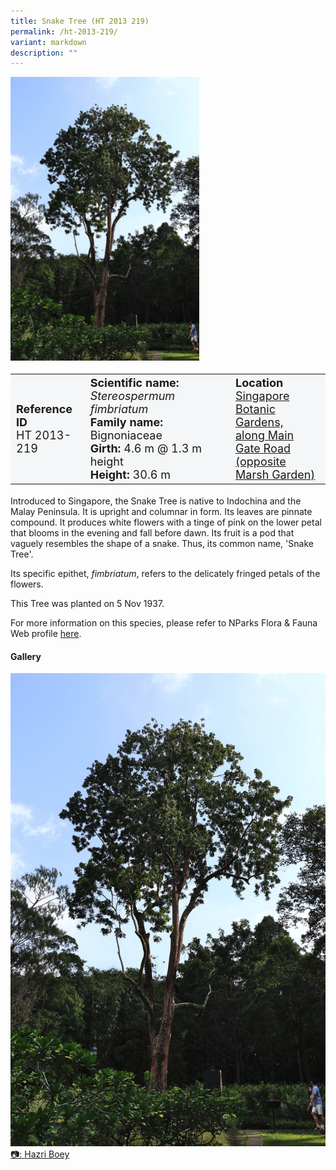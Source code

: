 ```yaml
---
title: Snake Tree (HT 2013 219)
permalink: /ht-2013-219/
variant: markdown
description: ""
---
```

<div class="isomer-image-wrapper">
<img style="width: 60%;" src="/images/Heritage_trees_photos/stefim_ht2013-219_habit.jpg"> 
</div><table style="minWidth: 100px; font-size: 18px; background: #F4F6F7">
<tbody><tr>
<td rowspan="1" colspan="1">
<strong>Reference ID</strong>
<br>HT 2013-219
</td>
<td rowspan="1" colspan="1">
<strong>Scientific name:</strong> <em>Stereospermum fimbriatum</em> 
<br><strong>Family name:</strong> Bignoniaceae
<br><strong>Girth:</strong> 4.6 m @ 1.3 m height
<br><strong>Height: </strong>30.6 m
</td>
<td rowspan="1" colspan="1">
<strong>Location</strong><a href="https://www.onemap.gov.sg/?lat=1.3071900000034402&amp;lng=103.81711000000446">
<br>Singapore Botanic Gardens,<br> along Main Gate Road<br>(opposite Marsh Garden)</a>
</td>
</tr>
</tbody></table>
<p>Introduced to Singapore, the Snake Tree is native to Indochina and the Malay Peninsula. It is upright and columnar in form. Its leaves are pinnate compound. It produces white flowers with a tinge of pink on the lower petal that blooms in the evening and fall before dawn. Its fruit is a pod that vaguely resembles the shape of a snake. Thus, its common name, 'Snake Tree'.
	
</p><p>Its specific epithet, <em>fimbriatum</em>, refers to the delicately fringed petals of the flowers.
	
</p><p>This Tree was planted on 5 Nov 1937. </p>
	
<p>For more information on this species, please refer to NParks Flora &amp; Fauna Web profile <a href="https://www.nparks.gov.sg/florafaunaweb/flora/3/1/3144">here</a>.</p>

<h4><b>Gallery</b></h4>
<div class="isomer-card-grid">
<a href="/images/Heritage_trees_photos/stefim_ht2013-219_habit.jpg" class="isomer-card">
<div class="isomer-card-image">
<div class="isomer-image-wrapper"><img src="/images/Heritage_trees_photos/stefim_ht2013-219_habit.jpg"></div></div>
<div class="isomer-card-body"><div class="isomer-card-description">📷: Hazri Boey</div></div></a><br></div>